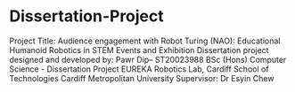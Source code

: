 # Dissertation-Project
Project Title: Audience engagement with Robot Turing (NAO): Educational Humanoid Robotics in STEM Events and Exhibition
Dissertation project designed and developed by: Pawr Dip– ST20023988 
BSc (Hons) Computer Science - Dissertation Project 
EUREKA Robotics Lab, Cardiff School of Technologies
Cardiff Metropolitan University 
Supervisor: Dr Esyin Chew 


